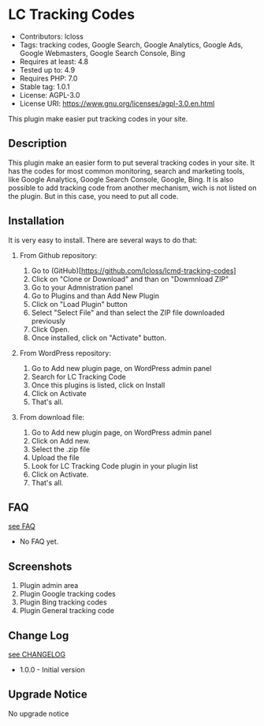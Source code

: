 # LC Tracking Codes #
* Contributors: lcloss
* Tags: tracking codes, Google Search, Google Analytics, Google Ads, Google Webmasters, Google Search Console, Bing
* Requires at least: 4.8
* Tested up to: 4.9
* Requires PHP: 7.0
* Stable tag: 1.0.1
* License: AGPL-3.0
* License URI: https://www.gnu.org/licenses/agpl-3.0.en.html

This plugin make easier put tracking codes in your site.

## Description ##
This plugin make an easier form to put several tracking codes in your site.
It has the codes for most common monitoring, search and marketing tools, like Google Analytics, Google Search Console, Google, Bing. 
It is also possible to add tracking code from another mechanism, wich is not listed on the plugin. But in this case, you need to put all code.

## Installation ##
It is very easy to install. There are several ways to do that:
1. From Github repository:
    1. Go to (GitHub)[https://github.com/lcloss/lcmd-tracking-codes]
    1. Click on "Clone or Download" and than on "Dowmnload ZIP"
    1. Go to your Admnistration panel
    1. Go to Plugins and than Add New Plugin
    1. Click on "Load Plugin" button
    1. Select "Select File" and than select the ZIP file downloaded previously
    1. Click Open. 
    1. Once installed, click on "Activate" button.

2. From WordPress repository:
    1. Go to Add new plugin page, on WordPress admin panel
    1. Search for LC Tracking Code
    1. Once this plugins is listed, click on Install
    1. Click on Activate
    1. That's all.

3. From download file:
    1. Go to Add new plugin page, on WordPress admin panel
    1. Click on Add new.
    1. Select the .zip file
    1. Upload the file
    1. Look for LC Tracking Code plugin in your plugin list
    1. Click on Activate.
    1. That's all.

## FAQ ##
[see FAQ](FAQ.md)
* No FAQ yet.

## Screenshots ##
1. Plugin admin area
2. Plugin Google tracking codes
3. Plugin Bing tracking codes
4. Plugin General tracking code

## Change Log ##
[see CHANGELOG](CHANGELOG.md)
* 1.0.0 - Initial version

## Upgrade Notice ##
No upgrade notice